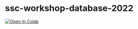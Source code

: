 # ssc-workshop-database-2022
[![Open In Colab](https://colab.research.google.com/assets/colab-badge.svg)](https://colab.research.google.com/github/Lourenzutti/ssc-workshop-database-2022/blob/main/intro-to-sql.ipynb#offline=1)
